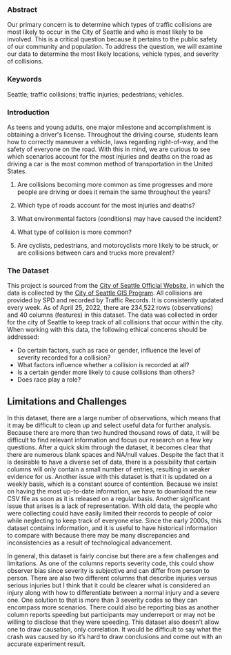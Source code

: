 ### Abstract

Our primary concern is to determine which types of traffic collisions are most likely to occur in the City of Seattle and who is most likely to be involved. This is a critical question because it pertains to the public safety of our community and population. To address the question, we will examine our data to determine the most likely locations, vehicle types, and severity of collisions.

### Keywords

Seattle; traffic collisions; traffic injuries; pedestrians; vehicles.

### Introduction  

As teens and young adults, one major milestone and accomplishment is obtaining a driver's license. Throughout the driving course, students learn how to correctly maneuver a vehicle, laws regarding right-of-way, and the safety of everyone on the road. With this in mind, we are curious to see which scenarios account for the most injuries and deaths on the road as driving a car is the most common method of transportation in the United States.

1. Are collisions becoming more common as time progresses and more people are driving or does it remain the same throughout the years?
 
2. Which type of roads account for the most injuries and deaths?

3. What environmental factors (conditions) may have caused the incident?

4. What type of collision is more common?
 
5. Are cyclists, pedestrians, and motorcyclists more likely to be struck, or are collisions between cars and trucks more prevalent?

### The Dataset

This project is sourced from the [City of Seattle Official Website](https://data.seattle.gov/dataset/Collisions/g983-vrct), in which the data is collected by the [City of Seattle GIS Program](https://www.seattle.gov/tech/initiatives/open-data). All collisions are provided by SPD and recorded by Traffic Records. It is consistently updated every week. As of April 25, 2022, there are 234,522 rows (observations) and 40 columns (features) in this dataset. The data was collected in order for the city of Seattle to keep track of all collisions that occur within the city. When working with this data, the following ethical concerns should be addressed:

- Do certain factors, such as race or gender, influence the level of severity recorded for a collision?
- What factors influence whether a collision is recorded at all?
- Is a certain gender more likely to cause collisions than others?
- Does race play a role?

## Limitations and Challenges

In this dataset, there are a large number of observations, which means that it may be difficult to clean up and select useful data for further analysis. Because there are more than two hundred thousand rows of data, it will be difficult to find relevant information and focus our research on a few key questions. After a quick skim through the dataset, it becomes clear that there are numerous blank spaces and NA/null values. Despite the fact that it is desirable to have a diverse set of data, there is a possibility that certain columns will only contain a small number of entries, resulting in weaker evidence for us. Another issue with this dataset is that it is updated on a weekly basis, which is a constant source of contention. Because we insist on having the most up-to-date information, we have to download the new CSV file as soon as it is released on a regular basis. Another significant issue that arises is a lack of representation. With old data, the people who were collecting could have easily limited their records to people of color while neglecting to keep track of everyone else. Since the early 2000s, this dataset contains information, and it is useful to have historical information to compare with because there may be many discrepancies and inconsistencies as a result of technological advancement.

In general, this dataset is fairly concise but there are a few challenges and limitations. As one of the columns reports severity code, this could show observer bias since severity is subjective and can differ from person to person. There are also two different columns that describe injuries versus serious injuries but I think that it could be clearer what is considered an injury along with how to differentiate between a normal injury and a severe one. One solution to that is more than 3 severity codes so they can encompass more scenarios. There could also be reporting bias as another column reports speeding but participants may underreport or may not be willing to disclose that they were speeding. This dataset also doesn’t allow one to draw causation, only correlation. It would be difficult to say what the crash was caused by so it’s hard to draw conclusions and come out with an accurate experiment result.
